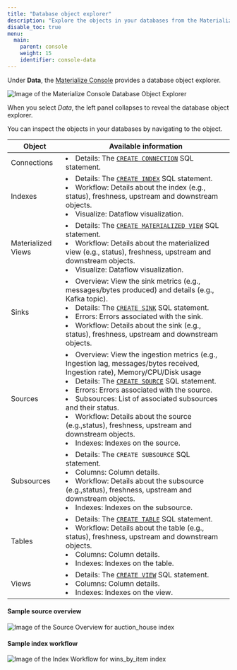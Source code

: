 ```yaml
---
title: "Database object explorer"
description: "Explore the objects in your databases from the Materialize console."
disable_toc: true
menu:
  main:
    parent: console
    weight: 15
    identifier: console-data
---
```


Under **Data**, the [Materialize Console](https://console.materialize.com/)
provides a database object explorer.

![Image of the Materialize Console Database Object
Explorer](/images/console/console-data-explorer.png "Materialize Console Database Object Explorer")

<span class="caption">
When you select <em>Data</em>, the left panel collapses to reveal the database
object explorer.
</span>

You can inspect the objects in your databases by navigating to the object.

|Object|Available information|
|---|---|
|Connections|<li>Details: The [`CREATE CONNECTION`](/sql/create-connection/) SQL statement.</li>|
|Indexes|<li>Details: The [`CREATE INDEX`](/sql/create-index/) SQL statement.</li><li>Workflow: Details about the index (e.g., status), freshness, upstream and downstream objects. </li><li>Visualize: Dataflow visualization.</li>|
|Materialized Views|<li>Details: The [`CREATE MATERIALIZED VIEW`](/sql/create-materialized-view/) SQL statement.</li><li>Workflow: Details about the materialized view (e.g., status), freshness, upstream and downstream objects.</li><li>Visualize: Dataflow visualization.</li>|
|Sinks|<li>Overview: View the sink metrics (e.g., messages/bytes produced) and details (e.g., Kafka topic).</li><li>Details: The [`CREATE SINK`](/sql/create-sink/) SQL statement.</li><li>Errors: Errors associated with the sink.</li><li>Workflow: Details about the sink (e.g., status), freshness, upstream and downstream objects.</li>|
|Sources|<li>Overview: View the ingestion metrics (e.g., Ingestion lag, messages/bytes received, Ingestion rate), Memory/CPU/Disk usage</li><li>Details: The [`CREATE SOURCE`](/sql/create-source/) SQL statement.</li><li>Errors: Errors associated with the source.</li><li>Subsources: List of associated subsources and their status.</li><li>Workflow: Details about the source (e.g.,status), freshness, upstream and downstream objects.</li><li>Indexes: Indexes on the source.</li>|
|Subsources|<li>Details: The `CREATE SUBSOURCE` SQL statement.</li><li>Columns: Column details.</li><li>Workflow: Details about the subsource (e.g.,status), freshness, upstream and downstream objects.</li><li>Indexes: Indexes on the subsource.</li>|
|Tables|<li>Details: The [`CREATE TABLE`](/sql/create-table/) SQL statement.</li><li>Workflow: Details about the table (e.g., status), freshness, upstream and downstream objects.</li><li>Columns: Column details.</li><li>Indexes: Indexes on the table.</li>|
|Views|<li>Details: The [`CREATE VIEW`](/sql/create-view/) SQL statement.</li><li>Columns: Column details.</li><li>Indexes: Indexes on the view. </li>|

#### Sample source overview

![Image of the Source Overview for auction_house
index](/images/console/console-data-explorer-source-overview.png "Source Overview for auction_house")

#### Sample index workflow

![Image of the Index Workflow for wins_by_item
index](/images/console/console-data-explorer-index-workflow.png "Index Workflow for wins_by_item index")
